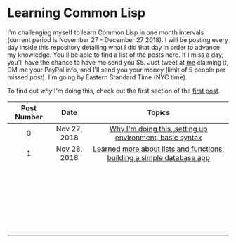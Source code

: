# Learning Common Lisp

I'm challenging myself to learn Common Lisp in one month intervals (current period is November 27 - December 27 2018). I will be posting every day inside this repository detailing what I did that day in order to advance my knowledge. You'll be able to find a list of the posts here. If I miss a day, you'll have the chance to have me send you $5. Just tweet at [me](https://twitter.com/TomLisankie) claiming it, DM me your PayPal info, and I'll send you your money (limit of 5 people per missed post). I'm going by Eastern Standard Time (NYC time).

To find out *why* I'm doing this, check out the first section of the [first post](posts/Nov2018/27.md).

| Post Number |     Date     |                            Topics                            |
| :---------: | :----------: | :----------------------------------------------------------: |
|      0      | Nov 27, 2018 | [Why I'm doing this, setting up environment, basic syntax](posts/Nov2018/27.md) |
|      1      | Nov 28, 2018 | [Learned more about lists and functions, building a simple database app](posts/Nov2018/28.md) |
|             |              |                                                              |
|             |              |                                                              |
|             |              |                                                              |
|             |              |                                                              |
|             |              |                                                              |
|             |              |                                                              |
|             |              |                                                              |
|             |              |                                                              |
|             |              |                                                              |
|             |              |                                                              |
|             |              |                                                              |
|             |              |                                                              |
|             |              |                                                              |
|             |              |                                                              |
|             |              |                                                              |
|             |              |                                                              |
|             |              |                                                              |
|             |              |                                                              |
|             |              |                                                              |
|             |              |                                                              |
|             |              |                                                              |
|             |              |                                                              |
|             |              |                                                              |
|             |              |                                                              |
|             |              |                                                              |
|             |              |                                                              |
|             |              |                                                              |

